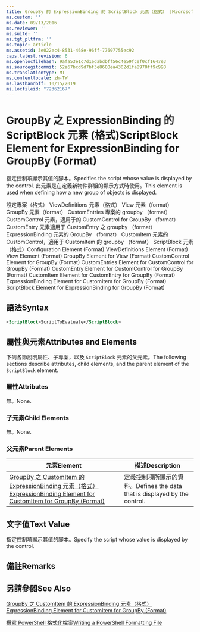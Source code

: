 ```yaml
---
title: GroupBy 的 ExpressionBinding 的 ScriptBlock 元素（格式） |Microsoft Docs
ms.custom: ''
ms.date: 09/13/2016
ms.reviewer: ''
ms.suite: ''
ms.tgt_pltfrm: ''
ms.topic: article
ms.assetid: 3e022ec4-8531-468e-96ff-77607755ec92
caps.latest.revision: 6
ms.openlocfilehash: 9afa53e1c7d1edabdbff56c4e59fcef0cf1647e3
ms.sourcegitcommit: 52a67bcd9d7bf3e8600ea4302d1fa8970ff9c998
ms.translationtype: MT
ms.contentlocale: zh-TW
ms.lasthandoff: 10/15/2019
ms.locfileid: "72362167"
---
```

# <a name="scriptblock-element-for-expressionbinding-for-groupby-format"></a><span data-ttu-id="00d56-102">GroupBy 之 ExpressionBinding 的 ScriptBlock 元素 (格式)</span><span class="sxs-lookup"><span data-stu-id="00d56-102">ScriptBlock Element for ExpressionBinding for GroupBy (Format)</span></span>

<span data-ttu-id="00d56-103">指定控制項顯示其值的腳本。</span><span class="sxs-lookup"><span data-stu-id="00d56-103">Specifies the script whose value is displayed by the control.</span></span> <span data-ttu-id="00d56-104">此元素是在定義新物件群組的顯示方式時使用。</span><span class="sxs-lookup"><span data-stu-id="00d56-104">This element is used when defining how a new group of objects is displayed.</span></span>

<span data-ttu-id="00d56-105">設定專案（格式） ViewDefinitions 元素（格式） View 元素（format） GroupBy 元素（format） CustomEntries 專案的 groupby （format） CustomControl 元素，適用于的 CustomControl for GroupBy （format） CustomEntry 元素適用于 CustomEntry 之 groupby （format） ExpressionBinding 元素的 GroupBy （format） CustomItem 元素的 CustomControl，適用于 CustomItem 的 groupby （format） ScriptBlock 元素（格式）</span><span class="sxs-lookup"><span data-stu-id="00d56-105">Configuration Element (Format) ViewDefinitions Element (Format) View Element (Format) GroupBy Element for View (Format) CustomControl Element for GroupBy (Format) CustomEntries Element for CustomControl for GroupBy (Format) CustomEntry Element for CustomControl for GroupBy (Format) CustomItem Element for CustomEntry for GroupBy (Format) ExpressionBinding Element for CustomItem for GroupBy (Format) ScriptBlock Element for ExpressionBinding for GroupBy (Format)</span></span>

## <a name="syntax"></a><span data-ttu-id="00d56-106">語法</span><span class="sxs-lookup"><span data-stu-id="00d56-106">Syntax</span></span>

```xml
<ScriptBlock>ScriptToEvaluate</ScriptBlock>
```

## <a name="attributes-and-elements"></a><span data-ttu-id="00d56-107">屬性與元素</span><span class="sxs-lookup"><span data-stu-id="00d56-107">Attributes and Elements</span></span>

<span data-ttu-id="00d56-108">下列各節說明屬性、子專案，以及 `ScriptBlock` 元素的父元素。</span><span class="sxs-lookup"><span data-stu-id="00d56-108">The following sections describe attributes, child elements, and the parent element of the `ScriptBlock` element.</span></span>

### <a name="attributes"></a><span data-ttu-id="00d56-109">屬性</span><span class="sxs-lookup"><span data-stu-id="00d56-109">Attributes</span></span>

<span data-ttu-id="00d56-110">無。</span><span class="sxs-lookup"><span data-stu-id="00d56-110">None.</span></span>

### <a name="child-elements"></a><span data-ttu-id="00d56-111">子元素</span><span class="sxs-lookup"><span data-stu-id="00d56-111">Child Elements</span></span>

<span data-ttu-id="00d56-112">無。</span><span class="sxs-lookup"><span data-stu-id="00d56-112">None.</span></span>

### <a name="parent-elements"></a><span data-ttu-id="00d56-113">父元素</span><span class="sxs-lookup"><span data-stu-id="00d56-113">Parent Elements</span></span>

|<span data-ttu-id="00d56-114">元素</span><span class="sxs-lookup"><span data-stu-id="00d56-114">Element</span></span>|<span data-ttu-id="00d56-115">描述</span><span class="sxs-lookup"><span data-stu-id="00d56-115">Description</span></span>|
|-------------|-----------------|
|[<span data-ttu-id="00d56-116">GroupBy 之 CustomItem 的 ExpressionBinding 元素（格式）</span><span class="sxs-lookup"><span data-stu-id="00d56-116">ExpressionBinding Element for CustomItem for GroupBy (Format)</span></span>](./expressionbinding-element-for-customitem-for-groupby-format.md)|<span data-ttu-id="00d56-117">定義控制項所顯示的資料。</span><span class="sxs-lookup"><span data-stu-id="00d56-117">Defines the data that is displayed by the control.</span></span>|

## <a name="text-value"></a><span data-ttu-id="00d56-118">文字值</span><span class="sxs-lookup"><span data-stu-id="00d56-118">Text Value</span></span>

<span data-ttu-id="00d56-119">指定控制項顯示其值的腳本。</span><span class="sxs-lookup"><span data-stu-id="00d56-119">Specify the script whose value is displayed by the control.</span></span>

## <a name="remarks"></a><span data-ttu-id="00d56-120">備註</span><span class="sxs-lookup"><span data-stu-id="00d56-120">Remarks</span></span>

## <a name="see-also"></a><span data-ttu-id="00d56-121">另請參閱</span><span class="sxs-lookup"><span data-stu-id="00d56-121">See Also</span></span>

[<span data-ttu-id="00d56-122">GroupBy 之 CustomItem 的 ExpressionBinding 元素（格式）</span><span class="sxs-lookup"><span data-stu-id="00d56-122">ExpressionBinding Element for CustomItem for GroupBy (Format)</span></span>](./expressionbinding-element-for-customitem-for-groupby-format.md)

[<span data-ttu-id="00d56-123">撰寫 PowerShell 格式化檔案</span><span class="sxs-lookup"><span data-stu-id="00d56-123">Writing a PowerShell Formatting File</span></span>](./writing-a-powershell-formatting-file.md)
